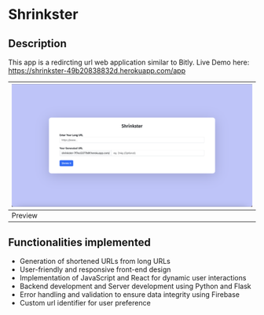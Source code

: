 # Shrinkster
## Description
This app is a redircting url web application similar to Bitly.
Live Demo here: https://shrinkster-49b20838832d.herokuapp.com/app

| <img src="Media/Url-screenshot.png" width="500" /> |
| - |
| Preview |

## Functionalities implemented
- Generation of shortened URLs from long URLs
- User-friendly and responsive front-end design
- Implementation of JavaScript and React for dynamic user interactions
- Backend development and Server development using Python and Flask
- Error handling and validation to ensure data integrity using Firebase
- Custom url identifier for user preference
